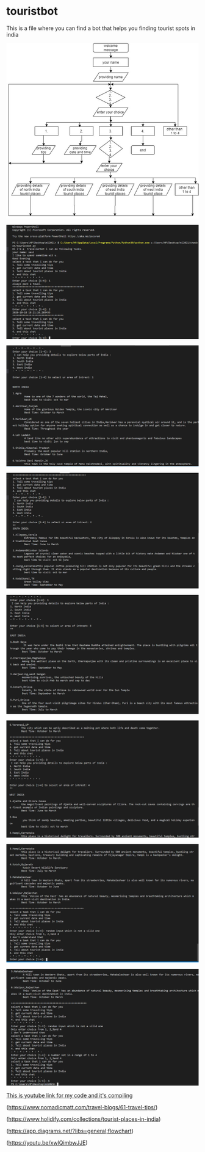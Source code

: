 # touristbot
This is a file where you can find a bot that helps you finding tourist spots in india


![](https://github.com/sasi-0453/touristbot/blob/main/touristbot.uml.jpg)

![](https://github.com/sasi-0453/touristbot/blob/main/image1.png)

![](https://github.com/sasi-0453/touristbot/blob/main/image2.png)

![](https://github.com/sasi-0453/touristbot/blob/main/image3.png)

![](https://github.com/sasi-0453/touristbot/blob/main/image4.png)

![](https://github.com/sasi-0453/touristbot/blob/main/image5.png)

![](https://github.com/sasi-0453/touristbot/blob/main/image6.png)

![](https://github.com/sasi-0453/touristbot/blob/main/image7.png)

[This is youtube link for my code and it's compiling](https://youtu.be/obiELRgy32g)

(https://www.nomadicmatt.com/travel-blogs/61-travel-tips/)

(https://www.holidify.com/collections/tourist-places-in-india)

(https://app.diagrams.net/?libs=general;flowchart)

(https://youtu.be/xwlQimbwJJE)
